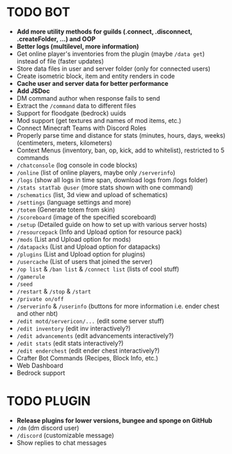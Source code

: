# TODO BOT

+ **Add more utility methods for guilds (.connect, .disconnect, .createFolder, ...) and OOP**
+ **Better logs (multilevel, more information)**
+ Get online player's inventories from the plugin (maybe `/data get`) instead of file (faster updates)
+ Store data files in user and server folder (only for connected users)
+ Create isometric block, item and entity renders in code
+ **Cache user and server data for better performance**
+ **Add JSDoc**
+ DM command author when response fails to send
+ Extract the `/command` data to different files
+ Support for floodgate (bedrock) uuids
+ Mod support (get textures and names of mod items, etc.)
+ Connect Minecraft Teams with Discord Roles
+ Properly parse time and distance for stats (minutes, hours, days, weeks) (centimeters, meters, kilometers)
+ Context Menus (inventory, ban, op, kick, add to whitelist), restricted to 5 commands
+ `/chatconsole` (log console in code blocks)
+ `/online` (list of online players, maybe only `/serverinfo`)
+ `/logs` (show all logs in time span, download logs from /logs folder)
+ `/stats statTab @user` (more stats shown with one command)
+ `/schematics` (list, 3d view and upload of schematics)
+ `/settings` (language settings and more)
+ `/totem` (Generate totem from skin)
+ `/scoreboard` (image of the specified scoreboard)
+ `/setup` (Detailed guide on how to set up with various server hosts)
+ `/resourcepack` (Info and Upload option for resource pack)
+ `/mods` (List and Upload option for mods)
+ `/datapacks` (List and Upload option for datapacks)
+ `/plugins` (List and Upload option for plugins)
+ `/usercache` (List of users that joined the server)
+ `/op list` & `/ban list` & `/connect list` (lists of cool stuff)
+ `/gamerule`
+ `/seed`
+ `/restart` & `/stop` & `/start`
+ `/private on/off`
+ `/serverinfo` & `/userinfo` (buttons for more information i.e. ender chest and other nbt)
+ `/edit motd/servericon/...` (edit some server stuff)
+ `/edit inventory` (edit inv interactively?)
+ `/edit advancements` (edit advancements interactively?)
+ `/edit stats` (edit stats interactively?)
+ `/edit enderchest` (edit ender chest interactively?)
+ Crafter Bot Commands (Recipes, Block Info, etc.)
+ Web Dashboard
+ Bedrock support

# TODO PLUGIN
+ **Release plugins for lower versions, bungee and sponge on GitHub**
+ `/dm` (dm discord user)
+ `/discord` (customizable message)
+ Show replies to chat messages
